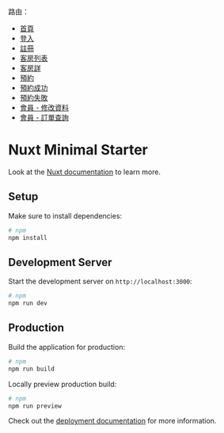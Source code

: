 
路由：

- [首頁](https://nuxt-hexschool.onrender.com/)
- [登入](https://nuxt-hexschool.onrender.com/login)
- [註冊](https://nuxt-hexschool.onrender.com/signup)
- [客房列表](https://nuxt-hexschool.onrender.com/hotel/list)
- [客房詳](https://nuxt-hexschool.onrender.com/hotel/detail)
- [預約](https://nuxt-hexschool.onrender.com/reserve)
- [預約成功](https://nuxt-hexschool.onrender.com/reserve/success)
- [預約失敗](https://nuxt-hexschool.onrender.com/reserve/failed)
- [會員 - 修改資料](https://nuxt-hexschool.onrender.com/user/edit)
- [會員 - 訂單查詢](https://nuxt-hexschool.onrender.com/user/order)

# Nuxt Minimal Starter

Look at the [Nuxt documentation](https://nuxt.com/docs/getting-started/introduction) to learn more.

## Setup

Make sure to install dependencies:

```bash
# npm
npm install
```

## Development Server

Start the development server on `http://localhost:3000`:

```bash
# npm
npm run dev
```

## Production

Build the application for production:

```bash
# npm
npm run build
```

Locally preview production build:

```bash
# npm
npm run preview
```

Check out the [deployment documentation](https://nuxt.com/docs/getting-started/deployment) for more information.

